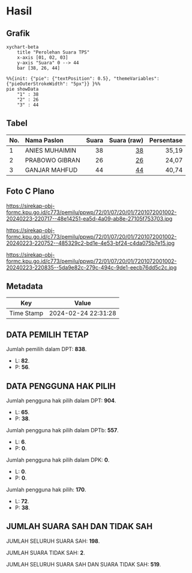 # Hasil

## Grafik

```mermaid
xychart-beta
    title "Perolehan Suara TPS"
    x-axis [01, 02, 03]
    y-axis "Suara" 0 --> 44
    bar [38, 26, 44]
```

```mermaid
%%{init: {"pie": {"textPosition": 0.5}, "themeVariables": {"pieOuterStrokeWidth": "5px"}} }%%
pie showData
    "1" : 38
    "2" : 26
    "3" : 44
```

## Tabel

| No. | Nama Paslon    | Suara | Suara (raw) | Persentase |
|:--- |:-------------- | -----:| -----------:| ----------:|
| 1   | ANIES MUHAIMIN | 38    | [38][p-1]   | 35,19      |
| 2   | PRABOWO GIBRAN | 26    | [26][p-2]   | 24,07      |
| 3   | GANJAR MAHFUD  | 44    | [44][p-3]   | 40,74      |


[p-1]: https://github.com/gigit-pemilu/pemilu-2024-72-sulawesi-tengah/blob/main/pilpres/hitung-suara/sub/72-sulawesi-tengah/sub/01-banggai/sub/07-pagimana/sub/2001-baloa-doda/sub/002-tps/sub/paslon-1.txt
[p-2]: https://github.com/gigit-pemilu/pemilu-2024-72-sulawesi-tengah/blob/main/pilpres/hitung-suara/sub/72-sulawesi-tengah/sub/01-banggai/sub/07-pagimana/sub/2001-baloa-doda/sub/002-tps/sub/paslon-2.txt
[p-3]: https://github.com/gigit-pemilu/pemilu-2024-72-sulawesi-tengah/blob/main/pilpres/hitung-suara/sub/72-sulawesi-tengah/sub/01-banggai/sub/07-pagimana/sub/2001-baloa-doda/sub/002-tps/sub/paslon-3.txt

## Foto C Plano

https://sirekap-obj-formc.kpu.go.id/c773/pemilu/ppwp/72/01/07/20/01/7201072001002-20240223-220717--48e14251-ea5d-4a09-ab8e-27105f753703.jpg

https://sirekap-obj-formc.kpu.go.id/c773/pemilu/ppwp/72/01/07/20/01/7201072001002-20240223-220752--485329c2-bd1e-4e53-bf24-c4da075b7e15.jpg

https://sirekap-obj-formc.kpu.go.id/c773/pemilu/ppwp/72/01/07/20/01/7201072001002-20240223-220835--5da9e82c-279c-494c-9de1-eecb76dd5c2c.jpg


## Metadata

| Key        | Value               |
| ---------- | ------------------- |
| Time Stamp | 2024-02-24 22:31:28 |


## DATA PEMILIH TETAP

Jumlah pemilih dalam DPT: **838**.
 * L: **82**.
 * P: **56**.

## DATA PENGGUNA HAK PILIH

Jumlah pengguna hak pilih dalam DPT: **904**.
 * L: **65**.
 * P: **38**.

Jumlah pengguna hak pilih dalam DPTb: **557**.
 * L: **6**.
 * P: **0**.

Jumlah pengguna hak pilih dalam DPK: **0**.
 * L: **0**.
 * P: **0**.

Jumlah pengguna hak pilih: **170**.
 * L: **72**.
 * P: **38**.

## JUMLAH SUARA SAH DAN TIDAK SAH

JUMLAH SELURUH SUARA SAH: **198**.

JUMLAH SUARA TIDAK SAH: **2**.

JUMLAH SELURUH SUARA SAH DAN SUARA TIDAK SAH: **519**.


